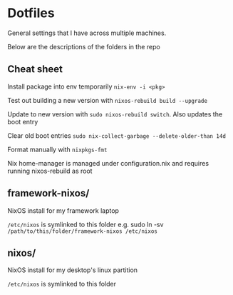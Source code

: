 # Dotfiles

General settings that I have across multiple machines.

Below are the descriptions of the folders in the repo

## Cheat sheet

Install package into env temporarily `nix-env -i <pkg>`

Test out building a new version with `nixos-rebuild build --upgrade`

Update to new version with `sudo nixos-rebuild switch`. Also updates the boot entry

Clear old boot entries `sudo nix-collect-garbage --delete-older-than 14d`

Format manually with `nixpkgs-fmt`

Nix home-manager is managed under configuration.nix and requires running nixos-rebuild as root

## framework-nixos/

NixOS install for my framework laptop

`/etc/nixos` is symlinked to this folder
e.g. sudo ln -sv  `/path/to/this/folder/framework-nixos /etc/nixos`

## nixos/

NixOS install for my desktop's linux partition

`/etc/nixos` is symlinked to this folder
